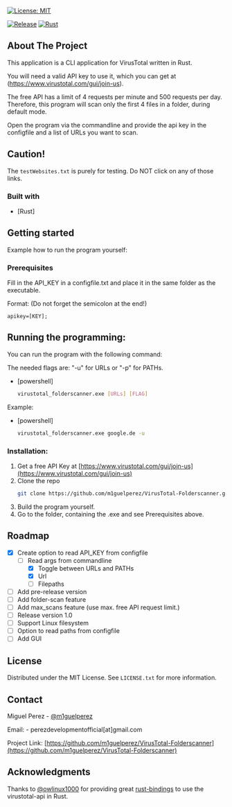 [![License: MIT](https://img.shields.io/badge/License-MIT-yellow.svg)](https://opensource.org/licenses/MIT)
<!--[![Check and Lint](https://github.com/m1guelperez/virustotal-CLI/actions/workflows/check-and-lint.yaml/badge.svg)](https://github.com/m1guelperez/virustotal-CLI/actions/workflows/check-and-lint.yaml)-->
<!--[![Tests](https://github.com/m1guelperez/virustotal-CLI/actions/workflows/test.yaml/badge.svg)](https://github.com/m1guelperez/virustotal-CLI/actions/workflows/test.yaml)-->
[![Release](https://github.com/m1guelperez/virustotal-CLI/actions/workflows/release-packaging.yaml/badge.svg)](https://github.com/m1guelperez/virustotal-CLI/actions/workflows/release-packaging.yaml)
[![Rust](https://github.com/m1guelperez/virustotal-CLI/actions/workflows/rust.yml/badge.svg)](https://github.com/m1guelperez/virustotal-CLI/actions/workflows/rust.yml)

## About The Project
This application is a CLI application for VirusTotal written in Rust.

You will need a valid API key to use it, which you can get at (https://www.virustotal.com/gui/join-us).

The free API has a limit of 4 requests per minute and 500 requests per day.
Therefore, this program will scan only the first 4 files in a folder, during default mode. 

Open the program via the commandline and provide the api key in the configfile and a list of URLs you want to scan.

## Caution!
The `testWebsites.txt` is purely for testing. Do NOT click on any of those links. 

### Built with
* [Rust]

## Getting started
Example how to run the program yourself:

### Prerequisites
Fill in the API_KEY in a configfile.txt and place it in the same folder as the 
executable.

Format: (Do not forget the semicolon at the end!)

`apikey=[KEY];`

## Running the programming:
You can run the program with the following command:

The needed flags are: "-u" for URLs or "-p" for PATHs.

* [powershell]
    ````sh
    virustotal_folderscanner.exe [URLs] [FLAG]
  
Example:

* [powershell]
    ````sh
    virustotal_folderscanner.exe google.de -u
  
### Installation:

1. Get a free API Key at [https://www.virustotal.com/gui/join-us](https://www.virustotal.com/gui/join-us)
2. Clone the repo 
    ````sh
   git clone https://github.com/m1guelperez/VirusTotal-Folderscanner.git
3. Build the program yourself.
4. Go to the folder, containing the .exe and see Prerequisites above.

## Roadmap

- [x] Create option to read API_KEY from configfile
  - [ ] Read args from commandline
    - [x] Toggle between URLs and PATHs 
    - [x] Url
    - [ ] Filepaths
- [ ] Add pre-release version
- [ ] Add folder-scan feature
- [ ] Add max_scans feature (use max. free API request limit.)
- [ ] Release version 1.0
- [ ] Support Linux filesystem
- [ ] Option to read paths from configfile
- [ ] Add GUI

## License

Distributed under the MIT License. See `LICENSE.txt` for more information.

## Contact

Miguel Perez - [@m1guelperez](https://twitter.com/m1guelperez) 

Email: - perezdevelopmentofficial[at]gmail.com

Project Link: [https://github.com/m1guelperez/VirusTotal-Folderscanner](https://github.com/m1guelperez/VirusTotal-Folderscanner)

## Acknowledgments

Thanks to [@owlinux1000](https://github.com/owlinux1000) for providing great [rust-bindings](https://github.com/owlinux1000/virustotal.rs) 
to use the virustotal-api in Rust.